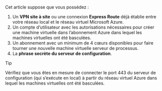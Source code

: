 Cet article suppose que vous possédez :

1. Un **VPN site à site** ou une connexion **Express Route** déjà établie entre votre réseau local et le réseau virtuel Microsoft Azure.
2. Un compte d’utilisateur avec les autorisations nécessaires pour créer une machine virtuelle dans l’abonnement Azure dans lequel les machines virtuelles ont été basculées.
3. Un abonnement avec un minimum de 4 cœurs disponibles pour faire tourner une nouvelle machine virtuelle serveur de processus.
4. La **phrase secrète du serveur de configuration**.

> [!TIP]
> Vérifiez que vous êtes en mesure de connecter le port 443 du serveur de configuration (qui s’exécute en local) à partir du réseau virtuel Azure dans lequel les machines virtuelles ont été basculées.
